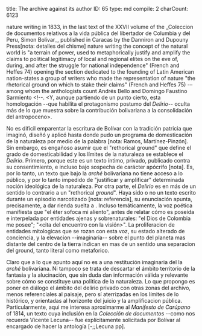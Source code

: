 title:          The archive against its author
ID:             65
type:           md
compile:        2
charCount:      6123


<!-- 
Como toda lectura del --> nature writing<!-- bolivariano [nota: ejemplos], la mía parte de _Mi delirio sobre el Chimborazo_: un poema en prosa de <palabras> que cabe en una o dos páginas según la edición. No se conoce el original pero se especula que fue redactado en 1822 en <Ecuador>. Formó parte de los papeles privados de Bolívar, cuya destrucción Bolívar ordenó a su lugarteniente Laurence Florencio O'Leary. Se hizo público por primera vez en--> in 1833,  in the last text of the XXVII volume of the _Coleccion de documentos relativos a la vida pública del libertador de Columbia y del Peru, Simon Bolivar_, published in Caracas by the Danniron and Dupouny Press[nota: detalles del chisme]<!-- Fue el primer tomo de esta colección publicado tras la muerte de Bolívar.

_Mi delirio sobre el Chimborazo_ es el único ejemplar de "escritura creativa" en el archivo del Libertador. Quizá por eso, a pesar de su breve extensión, condensa la paradójica --y poco visible-- tensión que recorre el archivo bolivariano. Como indica Derrida < cita, glosa >. Sin embargo, la _arché_ que ordena la amplia y dispersa materia verbal emanada de la autoria de Bolivar, _no_ es la de Bolívar, sino la de sus detractores. Pues si bien Bolivar llegó a ser --precisamente alrededor del año en que habría escrito el _Delirio_-- uno de los hombres más populares y poderosos de América, es sabido que al final de su vida  se encontró desplazado de sus posiciones de poder, al tiempo que su proyecto político naufragaba [;;Lynch pp, ;;AcostaSaignes pp, ;;Mijares pp, ;;PinoIturrieta pp]. Del mismo modo, tras su muerte, la _arché_ que organizó su propio legado documental no fue la suya sino la de quienes, adversándolo, gobernaron los estados-nación resultantes del desmembramiento de su proyecto, la llamada Gran Colombia --Ecuador, Venezuela, Panamá y la Colombia actual, con algunas zonas de Perú y Guyana [nota: referencia a varios artículos en Zotero]. <remate: en el archivo de Bolívar no solo se baten a duelo la arché del Estado que lo ordena y las fuerzas desestabilizadoras que lo habitan, sino la arché de un Estado supranacional disuelto, y la arché de una serie de estados-nación que mistifican al primero para reafirmar su disolución. [2](#ftn8)


El --> grounbreaking study <!-- de Germán Carrera Damas, _El culto a Bolívar_, demuestra cómo las políticas de la memoria heroica "bolivariana" en Venezuela no solo difieren del discurso y el proyecto del Simón Bolívar histórico, sino que abiertamente los contradicen [-;;CarreraDamas pp, pp]. En un sentido más específico --y a la vez más general-- yo planteo que el --> nature writing <!-- de Bolívar ha sido silenciada en unas zonas y saturada en otras para emparentarlo con una tradición latinoamericana y latinoamericanista en la que --> the concept of the natural world is "a terrain of power, used to metaphorically justify and amplify the claims to political legitimacy of local and regional elites on the eve of, during, and after the struggle for national independence" (French and Heffes 74) <!--La definición pertenece al Latin American Eco-cultural Reader, que en 2020 publicó una nueva traducción del poema de Bolívar, junto a textos y fragmentos del nature writing latinoamericano-->opening the section dedicated to the founding of Latin American nation-states<!--. A partir del _Delirio_, los antólogos proponen que Bolívar pertenece a --> a group of writers who made the representation of nature "the rhetorical ground on which to stake their claims" (French and Heffes 75) -–among whom the anthologists count Andrés Bello and Domingo Faustino Sarmiento <!--.  <Y, aunque partiendo de un punto cierto, esta homologación --que habilita el protagonismo postumo del _Delirio_-- oculta más de lo que muestra sobre la contribución bolivariana a la consolidación del antropoceno>.

No es difícil emparentar la escritura de Bolívar con la tradición patricia que imaginó, diseñó y aplicó hasta donde pudo un programa de domesticación de la naturaleza por medio de la palabra [nota: Ramos, Martínez-Pinzón]. Sin embargo, es engañoso asumir que el "rethorical ground" que define el grado de domesticabilidad y los límites de la naturaleza se establece el _Delirio_. Primero, porque este es un texto íntimo, privado, publicado contra su consentimiento, e incluso bajo sospecha de carácter apócrifo [nota]. Es, por lo tanto, un texto que bajo la _arché_ bolivariana no tiene acceso a lo público, y por lo tanto impedido de "justificar y amplificar" determinada noción ideológica de la naturaleza. Por otra parte, el _Delirio_ es en más de un sentido lo contrario a un "rethorical *ground*". Haya sido o no un texto escrito durante un episodio narcotizado [nota: referencia], su enunciación apunta, precisamente, a dar rienda suelta a <glosa del diccionario>. Incluso temáticamente, la voz poética manifiesta que "el éter sofoca mi aliento", antes de relatar cómo es poseída e interpelada por entidades ajenas y sobrenaturales: "el Dios de Colombia me posee"; "<cita del encuentro con la visión>". La proliferacion de entidades mitologicas que se rozan con esta voz, su estado alterado de conciencia, y la elevacion --imaginaria-- sobre el punto del planeta mas distante del centro de la tierra indican en mas de un sentido una separacion del ground, tanto literal como metaforico. 

Claro que a lo que apunto aquí no es a una restitución imaginaria del la *arché* bolivariana. Ni tampoco se trata de descartar el ámbito territorio de la fantasia y la alucinación, que sin duda dan información válida y relevante sobre cómo se constituye una politica de la naturaleza. Lo que propongo es poner en diálogo el ámbito del delirio privado con otras zonas del archivo, menos referenciales al paisaje, pero sí aterrizadas en los límites de lo histórico, y orientadas al horizonte del juicio y la amplificacion pública. Particularmente, aqui me interesa aproximarme al _Manifesto de Carúpano_ of 1814, un texto cuya inclusión en la *Colección de documentos* --como nos recuerda Vicente Lecuna-- fue explícitamente solicitada por Bolívar al encargado de hacer la antología [-;;Lecuna pp].
